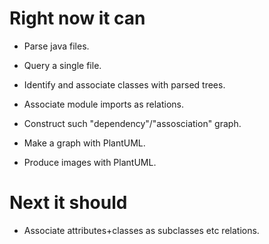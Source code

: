 # Right now it can
- Parse java files.
- Query a single file.
- Identify and associate classes with parsed trees.
- Associate module imports as relations.
- Construct such "dependency"/"assosciation" graph.

- Make a graph with PlantUML.
- Produce images with PlantUML.

# Next it should
- Associate attributes+classes as subclasses etc relations.

